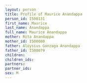 ```yaml
---
layout: person
title: Profile of Maurice Anandappa
person_id: I500131
first_name: Maurice
last_name: Anandappa
full_name: Maurice Anandappa
mother: Rita Anandappa
mother_id: I500080
father: Aloysius Gonzaga Anandappa
father_id: I500079
children:
children_ids:
partners:
partner_ids:
sex: M
---
```


